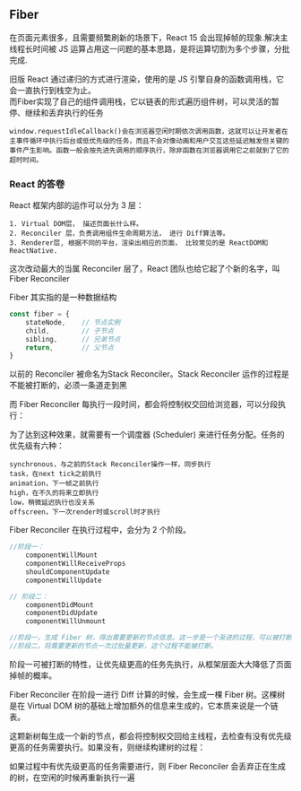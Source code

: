 ## Fiber

在页面元素很多，且需要频繁刷新的场景下，React 15 会出现掉帧的现象.解决主线程长时间被 JS 运算占用这一问题的基本思路，是将运算切割为多个步骤，分批完成.

旧版 React 通过递归的方式进行渲染，使用的是 JS 引擎自身的函数调用栈，它会一直执行到栈空为止。  
而Fiber实现了自己的组件调用栈，它以链表的形式遍历组件树，可以灵活的暂停、继续和丢弃执行的任务

```
window.requestIdleCallback()会在浏览器空闲时期依次调用函数，这就可以让开发者在主事件循环中执行后台或低优先级的任务，而且不会对像动画和用户交互这些延迟触发但关键的事件产生影响。函数一般会按先进先调用的顺序执行，除非函数在浏览器调用它之前就到了它的超时时间。
```

### React 的答卷

React 框架内部的运作可以分为 3 层：

```
1. Virtual DOM层， 描述页面长什么样。
2. Reconciler 层，负责调用组件生命周期方法， 进行 Diff算法等。
3. Renderer层, 根据不同的平台，渲染出相应的页面， 比较常见的是 ReactDOM和 ReactNative.

```

这次改动最大的当属 Reconciler 层了，React 团队也给它起了个新的名字，叫Fiber Reconciler

Fiber 其实指的是一种数据结构

```js
const fiber = {
    stateNode,    // 节点实例
    child,        // 子节点
    sibling,      // 兄弟节点
    return,       // 父节点
}
```

以前的 Reconciler 被命名为Stack Reconciler。Stack Reconciler 运作的过程是不能被打断的，必须一条道走到黑

而 Fiber Reconciler 每执行一段时间，都会将控制权交回给浏览器，可以分段执行：

为了达到这种效果，就需要有一个调度器 (Scheduler) 来进行任务分配。任务的优先级有六种：
```
synchronous，与之前的Stack Reconciler操作一样，同步执行
task，在next tick之前执行
animation，下一帧之前执行
high，在不久的将来立即执行
low，稍微延迟执行也没关系
offscreen，下一次render时或scroll时才执行
```

Fiber Reconciler 在执行过程中，会分为 2 个阶段。

```js
//阶段一： 
	componentWillMount
	componentWillReceiveProps
	shouldComponentUpdate
	componentWillUpdate

// 阶段二：
	componentDidMount
	componentDidUpdate
	componentWillUnmount

//阶段一，生成 Fiber 树，得出需要更新的节点信息。这一步是一个渐进的过程，可以被打断。
//阶段二，将需要更新的节点一次过批量更新，这个过程不能被打断。

```

阶段一可被打断的特性，让优先级更高的任务先执行，从框架层面大大降低了页面掉帧的概率。


Fiber Reconciler 在阶段一进行 Diff 计算的时候，会生成一棵 Fiber 树。这棵树是在 Virtual DOM 树的基础上增加额外的信息来生成的，它本质来说是一个链表。

这颗新树每生成一个新的节点，都会将控制权交回给主线程，去检查有没有优先级更高的任务需要执行。如果没有，则继续构建树的过程：

如果过程中有优先级更高的任务需要进行，则 Fiber Reconciler 会丢弃正在生成的树，在空闲的时候再重新执行一遍